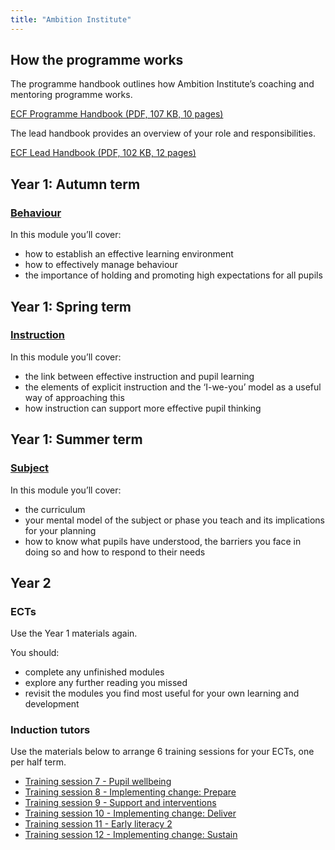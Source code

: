 ```yaml
---
title: "Ambition Institute"
---
```


## How the programme works

The programme handbook outlines how Ambition Institute’s coaching and mentoring programme works.

[ECF Programme Handbook (PDF, 107 KB, 10 pages)](https://manage-training-for-early-career-teachers.education.gov.uk/cip-materials/Ambition-EarlyCareerTeachers_2020_ProgrammeHandbook.pdf)

The lead handbook provides an overview of your role and responsibilities.

[ECF Lead Handbook (PDF, 102 KB, 12 pages)](https://manage-training-for-early-career-teachers.education.gov.uk/cip-materials/Ambition-EarlyCareerTeachers_2020_LeadHandbook_Guidebook_Edit-1-1.pdf)

## Year 1: Autumn term

### [Behaviour](/ambition-institute/year-1-behaviour)

In this module you’ll cover:

- how to establish an effective learning environment
- how to effectively manage behaviour
- the importance of holding and promoting high expectations for all pupils

## Year 1: Spring term

### [Instruction](/ambition-institute/year-1-instruction)

In this module you’ll cover:

- the link between effective instruction and pupil learning
- the elements of explicit instruction and the ‘I-we-you’ model as a useful way of approaching this
- how instruction can support more effective pupil thinking

## Year 1: Summer term

### [Subject](/ambition-institute/year-1-subject)

In this module you’ll cover:

- the curriculum
- your mental model of the subject or phase you teach and its implications for your planning
- how to know what pupils have understood, the barriers you face in doing so and how to respond to their needs

## Year 2

### ECTs

Use the Year 1 materials again.

You should:

- complete any unfinished modules
- explore any further reading you missed
- revisit the modules you find most useful for your own learning and development

### Induction tutors

Use the materials below to arrange 6 training sessions for your ECTs, one per half term.

- [Training session 7 - Pupil wellbeing](/ambition-institute/year-2-autumn-training-session-7)
- [Training session 8 - Implementing change: Prepare](/ambition-institute/year-2-autumn-training-session-8)
- [Training session 9 - Support and interventions](/ambition-institute/year-2-spring-training-session-9)
- [Training session 10 - Implementing change: Deliver](/ambition-institute/year-2-spring-training-session-10)
- [Training session 11 - Early literacy 2](/ambition-institute/year-2-summer-training-session-11)
- [Training session 12 - Implementing change: Sustain](/ambition-institute/year-2-summer-training-session-12)
